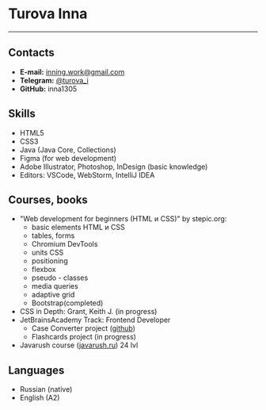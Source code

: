 # Turova Inna
---
## Contacts
- **E-mail:** inning.work@gmail.com
- **Telegram:** [@turova_i](https://t.me/turova_i)
- **GitHub:** inna1305
## Skills
- HTML5
- CSS3
- Java (Java Core, Collections)
- Figma (for web development)
- Adobe Illustrator, Photoshop, InDesign (basic knowledge)
- Editors: VSCode, WebStorm, IntelliJ IDEA
## Courses, books
- "Web development for beginners (HTML и CSS)" by stepic.org:
    - basic elements HTML и CSS 
    - tables, forms
    - Chromium DevTools
    - units CSS
    - positioning
    - flexbox
    - pseudo - classes
    - media queries
    - adaptive grid
    - Bootstrap(completed)
- CSS in Depth: Grant, Keith J. (in progress)
- JetBrainsAcademy Track: Frontend Developer
    - Case Converter project ([github](https://github.com/inna1305/Case-Converter))
    - Flashcards project (in progress)
- Javarush course ([javarush.ru](https://javarush.ru/)) 24 lvl
## Languages
- Russian (native)
- English (A2)
